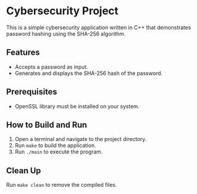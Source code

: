 # Cybersecurity Project

This is a simple cybersecurity application written in C++ that demonstrates password hashing using the SHA-256 algorithm.

## Features
- Accepts a password as input.
- Generates and displays the SHA-256 hash of the password.

## Prerequisites
- OpenSSL library must be installed on your system.

## How to Build and Run

1. Open a terminal and navigate to the project directory.
2. Run `make` to build the application.
3. Run `./main` to execute the program.

## Clean Up

Run `make clean` to remove the compiled files.